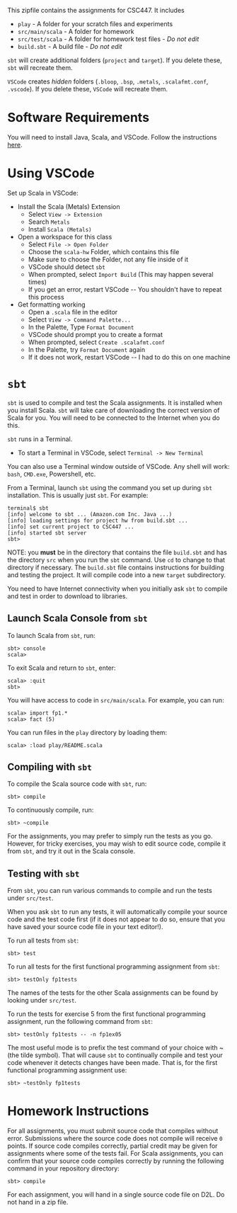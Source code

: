 This zipfile contains the assignments for CSC447.  It includes

* `play` - A folder for your scratch files and experiments
* `src/main/scala` - A folder for homework 
* `src/test/scala` - A folder for homework test files - _Do not edit_
* `build.sbt` - A build file - _Do not edit_

`sbt` will create additional folders (`project` and `target`).  If you delete
these, `sbt` will recreate them.

`VSCode` creates _hidden_ folders (`.bloop`, `.bsp`, `.metals`,
`.scalafmt.conf`, `.vscode`).  If you delete these, `VSCode` will recreate
them.

# Software Requirements

You will need to install Java, Scala, and VSCode.  Follow the instructions 
[here](https://fpl.cs.depaul.edu/jriely/447/resources.html).

# Using VSCode

Set up Scala in VSCode:

* Install the Scala (Metals) Extension
  - Select `View -> Extension` 
  - Search `Metals`
  - Install `Scala (Metals)`
* Open a workspace for this class
  - Select `File -> Open Folder`
  - Choose the `scala-hw` Folder, which contains this file
  - Make sure to choose the Folder, not any file inside of it
  - VSCode should detect `sbt`
  - When prompted, select `Import Build` (This may happen several times)
  - If you get an error, restart VSCode -- You shouldn't have to repeat this process
* Get formatting working
  - Open a `.scala` file in the editor
  - Select `View -> Command Palette...`
  - In the Palette, Type `Format Document`
  - VSCode should prompt you to create a format
  - When prompted, select `Create .scalafmt.conf`
  - In the Palette, try `Format Document` again
  - If it does not work, restart VSCode -- I had to do this on one machine

# `sbt`

`sbt` is used to compile and test the Scala assignments.  It is installed
when you install Scala.  `sbt` will take care of downloading the correct
version of Scala for you.  You will need to be connected to the Internet when
you do this.

`sbt` runs in a Terminal. 

* To start a Terminal in VSCode, select `Terminal -> New Terminal`

You can also use a Terminal window outside of VSCode.  Any shell will work:
`bash`, `CMD.exe`, Powershell, etc.

From a Terminal, launch `sbt` using the command you set up during `sbt`
installation.  This is usually just `sbt`.  For example:

    terminal$ sbt
    [info] welcome to sbt ... (Amazon.com Inc. Java ...)
    [info] loading settings for project hw from build.sbt ...
    [info] set current project to CSC447 ...
    [info] started sbt server
    sbt> 

NOTE: you **must** be in the directory that contains the file `build.sbt` and
has the directory `src` when you run the `sbt` command.  Use `cd` to change to
that directory if necessary.  The `build.sbt` file contains instructions for
building and testing the project.  It will compile code into a new `target`
subdirectory.

You need to have Internet connectivity when you initially ask `sbt` to compile
and test in order to download to libraries.

## Launch Scala Console from `sbt`

To launch Scala from `sbt`, run:

    sbt> console
    scala>

To exit Scala and return to `sbt`, enter:

    scala> :quit
    sbt>

You will have access to code in `src/main/scala`.  For example, you can run:

    scala> import fp1.*
    scala> fact (5)

You can run files in the `play` directory by loading them:

    scala> :load play/README.scala
    

## Compiling with `sbt`

To compile the Scala source code with `sbt`, run:

    sbt> compile
    
To continuously compile, run:

    sbt> ~compile
    
For the assignments, you may prefer to simply run the tests as you go. However,
for tricky exercises, you may wish to edit source code, compile it from `sbt`,
and try it out in the Scala console.

## Testing with `sbt`

From `sbt`, you can run various commands to compile and run the tests under
`src/test`.

When you ask `sbt` to run any tests, it will automatically compile your source
code and the test code first (if it does not appear to do so, ensure that you
have saved your source code file in your text editor!).

To run all tests from `sbt`:

    sbt> test
    
To run all tests for the first functional programming assignment from `sbt`:
    
    sbt> testOnly fp1tests

The names of the tests for the other Scala assignments can be found by looking
under `src/test`.

To run the tests for exercise 5 from the first functional programming
assignment, run the following command from `sbt`:

    sbt> testOnly fp1tests -- -n fp1ex05

The most useful mode is to prefix the test command of your choice with ~ (the
tilde symbol).  That will cause `sbt` to continually compile and test your code
whenever it detects changes have been made. That is, for the first functional
programming assignment use:

    sbt> ~testOnly fp1tests

# Homework Instructions

For all assignments, you must submit source code that compiles without error.
Submissions where the source code does not compile will receive `0` points. If
source code compiles correctly, partial credit may be given for assignments
where some of the tests fail.  For Scala assignments, you can confirm that your
source code compiles correctly by running the following command in your
repository directory:

    sbt> compile

For each assignment, you will hand in a single source code file on D2L. Do not
hand in a zip file.

